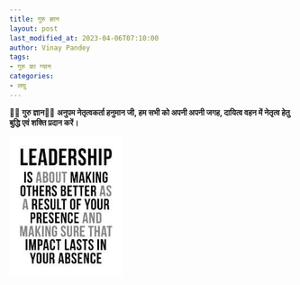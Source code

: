 ```yaml
---
title: गुरु ज्ञान
layout: post
last_modified_at: 2023-04-06T07:10:00
author: Vinay Pandey
tags:
- गुरु का ग्यान
categories:
- लघु
---
```

🙏🌷 **गुरु ज्ञान**🌷🙏
**अनुपम नेतृत्वकर्ता हनुमान जी, हम सभी को अपनी अपनी जगह, दायित्व वहन में नेतृत्व हेतु बुद्धि एवं शक्ति प्रदान करें।**


![IMG-20230406-WA0001.jpg](/images/IMG-20230406-WA0001.jpg)

